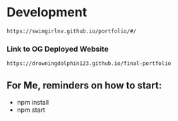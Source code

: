 # Development

`https://swimgirlnv.github.io/portfolio/#/`

### Link to OG Deployed Website

`https://drowningdolphin123.github.io/final-portfolio`

## For Me, reminders on how to start:
- npm install
- npm start
